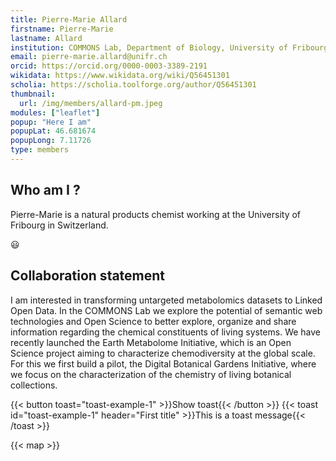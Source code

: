 ```yaml
---
title: Pierre-Marie Allard
firstname: Pierre-Marie
lastname: Allard
institution: COMMONS Lab, Department of Biology, University of Fribourg, Switzerland
email: pierre-marie.allard@unifr.ch
orcid: https://orcid.org/0000-0003-3389-2191
wikidata: https://www.wikidata.org/wiki/Q56451301
scholia: https://scholia.toolforge.org/author/Q56451301
thumbnail:
  url: /img/members/allard-pm.jpeg
modules: ["leaflet"]
popup: "Here I am"
popupLat: 46.681674
popupLong: 7.11726
type: members
---
```



## Who am I ?

Pierre-Marie is a natural products chemist working at the University of Fribourg in Switzerland.

:smiley:

## Collaboration statement

I am interested in transforming untargeted metabolomics datasets to Linked Open Data. In the COMMONS Lab we explore the potential of semantic web technologies and Open Science to better explore, organize and share information regarding the chemical constituents of living systems. We have recently launched the Earth Metabolome Initiative, which is an Open Science project aiming to characterize chemodiversity at the global scale. For this we first build a pilot, the Digital Botanical Gardens Initiative, where we focus on the characterization of the chemistry of living botanical collections.

{{< button toast="toast-example-1" >}}Show toast{{< /button >}}
{{< toast id="toast-example-1" header="First title" >}}This is a toast message{{< /toast >}}

{{< map >}}
